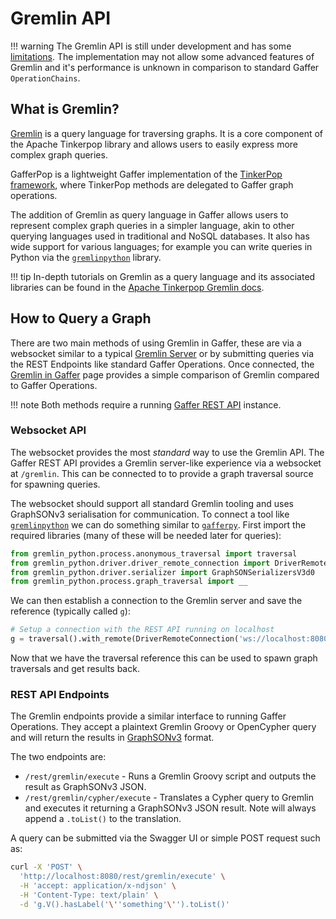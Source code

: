 # Gremlin API

!!! warning
    The Gremlin API is still under development and has some [limitations](../query/gremlin/gremlin-limits.md).
    The implementation may not allow some advanced features of Gremlin and it's
    performance is unknown in comparison to standard Gaffer `OperationChains`.

## What is Gremlin?

[Gremlin](https://tinkerpop.apache.org/gremlin.html) is a query language for
traversing graphs. It is a core component of the Apache Tinkerpop library and
allows users to easily express more complex graph queries.

GafferPop is a lightweight Gaffer implementation of the [TinkerPop framework](https://tinkerpop.apache.org/),
where TinkerPop methods are delegated to Gaffer graph operations.

The addition of Gremlin as query language in Gaffer allows users to represent
complex graph queries in a simpler language, akin to other querying languages
used in traditional and NoSQL databases. It also has wide support for various
languages; for example you can write queries in Python via the [`gremlinpython`](https://pypi.org/project/gremlinpython/)
library.

!!! tip
    In-depth tutorials on Gremlin as a query language and its associated libraries
    can be found in the [Apache Tinkerpop Gremlin docs](https://tinkerpop.apache.org/gremlin.html).

## How to Query a Graph

There are two main methods of using Gremlin in Gaffer, these are via a websocket
similar to a typical [Gremlin Server](https://tinkerpop.apache.org/docs/current/reference/#connecting-gremlin-server)
or by submitting queries via the REST Endpoints like standard Gaffer Operations.
Once connected, the [Gremlin in Gaffer](../query/gremlin/gremlin.md) page
provides a simple comparison of Gremlin compared to Gaffer Operations.

!!! note
    Both methods require a running [Gaffer REST API](./rest-api.md) instance.

### Websocket API

The websocket provides the most _standard_ way to use the Gremlin API. The
Gaffer REST API provides a Gremlin server-like experience via a websocket at
`/gremlin`. This can be connected to to provide a graph traversal source for
spawning queries.

The websocket should support all standard Gremlin tooling and uses GraphSONv3
serialisation for communication. To connect a tool like [`gremlinpython`](https://pypi.org/project/gremlinpython/)
we can do something similar to [`gafferpy`](./python-api.md). First import the
required libraries (many of these will be needed later for queries):

```python
from gremlin_python.process.anonymous_traversal import traversal
from gremlin_python.driver.driver_remote_connection import DriverRemoteConnection
from gremlin_python.driver.serializer import GraphSONSerializersV3d0
from gremlin_python.process.graph_traversal import __
```

We can then establish a connection to the Gremlin server and save the reference
(typically called `g`):

```python
# Setup a connection with the REST API running on localhost
g = traversal().with_remote(DriverRemoteConnection('ws://localhost:8080/gremlin', 'g', message_serializer=GraphSONSerializersV3d0()))
```

Now that we have the traversal reference this can be used to spawn graph traversals
and get results back.

### REST API Endpoints

The Gremlin endpoints provide a similar interface to running Gaffer Operations.
They accept a plaintext Gremlin Groovy or OpenCypher query and will return
the results in [GraphSONv3](https://tinkerpop.apache.org/docs/current/dev/io/#graphson-3d0)
format.

The two endpoints are:

- `/rest/gremlin/execute` - Runs a Gremlin Groovy script and outputs the result
  as GraphSONv3 JSON.
- `/rest/gremlin/cypher/execute` - Translates a Cypher query to Gremlin and
  executes it returning a GraphSONv3 JSON result. Note will always append a
  `.toList()` to the translation.

A query can be submitted via the Swagger UI or simple POST request such as:

```bash
curl -X 'POST' \
  'http://localhost:8080/rest/gremlin/execute' \
  -H 'accept: application/x-ndjson' \
  -H 'Content-Type: text/plain' \
  -d 'g.V().hasLabel('\''something'\'').toList()'
```
